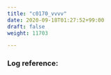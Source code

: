 ```yaml
---
title: "c0170_vvvv"
date: 2020-09-18T01:27:52+99:00
draft: false
weight: 11703

---
```


### Log reference: <no value>

```
